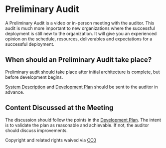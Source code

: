 # Preliminary Audit

A Preliminary Audit is a video or in-person meeting with the auditor. This audit is much more important to new organizations where the successful deployment is still new to the organization. It will give you an experienced opinion on the schedule, resources, deliverables and expectations for a successful deployment.

## When should an Preliminary Audit take place?  <a id="docs-internal-guid-038fb17c-fb24-a5d8-fdb3-368d9c8b1367"></a>

Preliminary audit should take place after initial architecture is complete, but before development begins.

[System Description](system-description.md) and [Development Plan](development-plan.md) should be sent to the auditor in advance.

## Content Discussed at the Meeting

The discussion should follow the points in the [Development Plan](development-plan.md). The intent is to validate the plan as reasonable and achievable. If not, the auditor should discuss improvements.

Copyright and related rights waived via [CC0](https://creativecommons.org/publicdomain/zero/1.0/)

